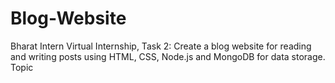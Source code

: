# Blog-Website
Bharat Intern Virtual Internship, Task 2: Create a blog website for reading and writing posts using HTML, CSS, Node.js and MongoDB for data storage.  Topic
